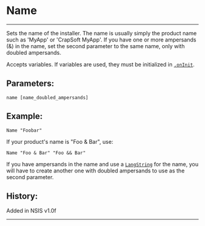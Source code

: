 # Name

---

Sets the name of the installer. The name is usually simply the product name such as 'MyApp' or 'CrapSoft MyApp'. If you have one or more ampersands (&) in the name, set the second parameter to the same name, only with doubled ampersands. 

Accepts variables. If variables are used, they must be initialized in [`.onInit`][1].

## Parameters:

    name [name_doubled_ampersands]

## Example:

	Name "Foobar"

If your product's name is "Foo & Bar", use:

	Name "Foo & Bar" "Foo && Bar"

If you have ampersands in the name and use a [`LangString`][2] for the name, you will have to create another one with doubled ampersands to use as the second parameter.

## History:

Added in NSIS v1.0f

---

[1]: ../Functions/.onInit.md
[2]: LangString.md